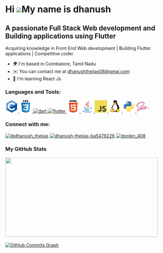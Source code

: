 Hi ![](https://user-images.githubusercontent.com/18350557/176309783-0785949b-9127-417c-8b55-ab5a4333674e.gif)My name is dhanush
===============================================================================================================================

A passionate Full Stack Web development and Building applications using Flutter
-------------------------------------------------------------------------------
 Acquiring knowledge in Front End Web development | Building Flutter applications | Competitive coder

* 🌍  I'm based in Coimbatore, Tamil Nadu
* ✉️  You can contact me at [dhanushtheijas08@gmai.com](mailto:dhanushtheijas08@gmail.com)
* 🧠  I'm learning React  Js

<h3 align="left">Languages and  Tools:</h3>
<p align="left"> <a href="https://www.cprogramming.com/" target="_blank" rel="noreferrer"> <img src="https://raw.githubusercontent.com/devicons/devicon/master/icons/c/c-original.svg" alt="c" width="40" height="40"/> </a> <a href="https://www.w3schools.com/css/" target="_blank" rel="noreferrer"> <img src="https://raw.githubusercontent.com/devicons/devicon/master/icons/css3/css3-original-wordmark.svg" alt="css3" width="40" height="40" /> </a> <a href="https://dart.dev" target="_blank" rel="noreferrer"> <img src="https://www.vectorlogo.zone/logos/dartlang/dartlang-icon.svg" alt="dart" width="40" height="40"/> </a> <a href="https://flutter.dev" target="_blank" rel="noreferrer"> <img src="https://www.vectorlogo.zone/logos/flutterio/flutterio-icon.svg" alt="flutter" width="40" height="40"/> </a> <a href="https://www.w3.org/html/" target="_blank" rel="noreferrer"> <img src="https://raw.githubusercontent.com/devicons/devicon/master/icons/html5/html5-original-wordmark.svg" alt="html5" width="40" height="40" /> </a> <a href="https://www.java.com" target="_blank" rel="noreferrer"> <img src="https://raw.githubusercontent.com/devicons/devicon/master/icons/java/java-original.svg" alt="java" width="40" height="40"/> </a> <a href="https://developer.mozilla.org/en-US/docs/Web/JavaScript" target="_blank" rel="noreferrer"> <img src="https://raw.githubusercontent.com/devicons/devicon/master/icons/javascript/javascript-original.svg" alt="javascript" width="40" height="40"/> </a> <a href="https://www.linux.org/" target="_blank" rel="noreferrer"> <img src="https://raw.githubusercontent.com/devicons/devicon/master/icons/linux/linux-original.svg" alt="linux" width="40" height="40"/> </a> <a href="https://www.python.org" target="_blank" rel="noreferrer"> <img src="https://raw.githubusercontent.com/devicons/devicon/master/icons/python/python-original.svg" alt="python" width="40" height="40"/> </a> <a href="https://sass-lang.com" target="_blank" rel="noreferrer"> <img src="https://raw.githubusercontent.com/devicons/devicon/master/icons/sass/sass-original.svg" alt="sass" width="40" height="40"/> </a> </p>

<h3 align="left">Connect with me: </h3>
<p align="left" >
<a href="https://twitter.com/@dhanush_theijas" target="blank"><img align="center" src="https://raw.githubusercontent.com/rahuldkjain/github-profile-readme-generator/master/src/images/icons/Social/twitter.svg" alt="@dhanush_theijas" height="30" width="40" /></a>
<a href="https://linkedin.com/in/dhanush-theijas-ba5478226" target="blank"><img align="center" src="https://raw.githubusercontent.com/rahuldkjain/github-profile-readme-generator/master/src/images/icons/Social/linked-in-alt.svg" alt="dhanush-theijas-ba5478226" height="30" width="40" /></a>
<a href="https://www.codechef.com/users/donlen_408" target="blank"><img align="center" src="https://cdn.jsdelivr.net/npm/simple-icons@3.1.0/icons/codechef.svg" alt="donlen_408" height="30" width="40" /> </a>
</p>

<h3 align="centre">My GitHub  Stats</h3>


<a href="http://www.github.com/dhanushtheijas08"><img src="https://github-readme-streak-stats.herokuapp.com/?user=dhanushtheijas08&stroke=ffffff&background=1c1917&ring=0891b2&fire=0891b2&currStreakNum=ffffff&currStreakLabel=0891b2&sideNums=ffffff&sideLabels=ffffff&dates=ffffff&hide_border=true" height="250" width="480"/></a>

<a href="http://www.github.com/dhanushtheijas08"><img src="https://github-readme-activity-graph.cyclic.app/graph?username=dhanushtheijas08&bg_color=1c1917&color=ffffff&line=0891b2&point=ffffff&area_color=1c1917&area=true&hide_border=true&custom_title=GitHub%20Commits%20Graph" alt="GitHub Commits Graph" /></a>
